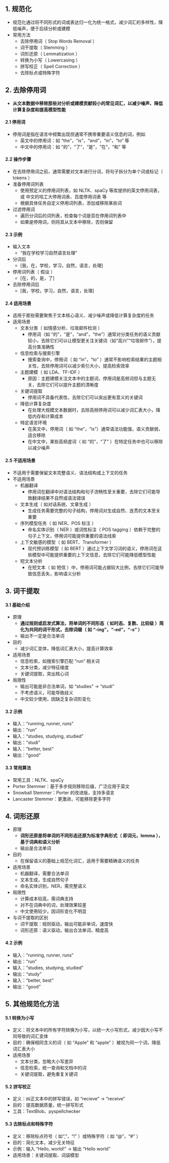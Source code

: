 ## 1. 规范化

- 规范化通过将不同形式的词或表达归一化为统一格式，减少词汇的多样性，降低噪声，便于后续分析或建模
- 常用方法
  - 去除停用词（ Stop Words Removal ）
  - 词干提取（ Stemming ）
  - 词形还原（ Lemmatization ）
  - 转换为小写（ Lowercasing ）
  - 拼写校正（ Spell Correction ）
  - 去除标点或特殊字符

## 2. 去除停用词

- **从文本数据中移除那些对分析或建模贡献较小的常见词汇，以减少噪声、降低计算复杂度和提高模型性能**

#### 2.1 停用词

- 停用词是指在语言中频繁出现但通常不携带重要语义信息的词，例如
  - 英文中的停用词：如 “the”，“is”，“and”，“in”，“to“ 等
  - 中文中的停用词：如 “的”，“了”，“是”，“在”，“和” 等

#### 2.2 操作步骤

- 在去除停用词之前，通常需要对文本进行分词，将句子拆分为单个词或标记（ tokens ）
- 准备停用词列表
  - 使用预定义的停用词列表，如 NLTK、spaCy 等库提供的英文停用词表，或 中文的哈工大停用词表、百度停用词表 等
  - 根据具体任务自定义停用词列表，添加或移除某些词
- 过滤停用词
  - 遍历分词后的词列表，检查每个词是否在停用词列表中
  - 如果是停用词，则将其从文本中移除，否则保留

#### 2.3 示例

- 输入文本
  - “我在学校学习自然语言处理”
- 分词后
  - [我，在，学校，学习，自然，语言，处理]
- 停用词列表（ 假设 ）
  - [在，的，是，了]
- 去除停用词后
  - [我，学校，学习，自然，语言，处理]

#### 2.4 适用场景

- 适用于那些需要聚焦于文本核心语义、减少噪声或降低计算复杂度的任务
- 适用场景
  - 文本分类（ 如情感分析、垃圾邮件检测 ）
    - 停用词（如 “的”，“是”，“and”，“the”）通常对分类任务的语义贡献较小，去除它们可以让模型更关注关键词（如“高兴”“垃圾邮件”），提高分类准确性
  - 信息检索与搜索引擎
    - 搜索查询中，停用词（ 如 “in”，“to” ）通常不影响检索结果的主题相关性，去除停用词可以减少索引大小，提高检索效率
  - 主题建模（ 如 LDA、TF-IDF ）
    - 原因：主题建模关注文本中的主题词，停用词是高频词但与主题无关，去除它们可以提升主题的清晰度
  - 关键词提取
    - 停用词不具备代表性，去除它们可以突出更有意义的关键词
  - 降低计算复杂度
    - 在处理大规模文本数据时，去除高频停用词可以减少词汇表大小，降低内存和计算成本
  - 特定语言环境
    - 在英文中，停用词（ 如 “the”，“is”）通常语法功能强，语义贡献弱，适合移除
    - 在中文中，某些高频虚词（ 如 “的”，“了” ）在特定任务中也可以移除以减少噪声

#### 2.5 不适用场景

- 不适用于需要保留文本完整语义、语法结构或上下文的任务
- 不适用场景
  - 机器翻译
    - 停用词在翻译中对语法结构和句子流畅性至关重要，去除它们可能导致翻译结果不自然或语法错误
  - 文本生成（ 如对话系统、文章生成 ）
    - 生成任务需要完整的句子结构，停用词对生成自然、连贯的文本至关重要
  - 序列模型任务（ 如 NER、POS 标注 ）
    - 命名实体识别（ NER ）或词性标注（ POS tagging ）依赖于完整的句子上下文，停用词可能提供重要的语法线索
  - 上下文敏感的模型（ 如 BERT、Transformer ）
    - 现代预训练模型（ 如 BERT ）通过上下文学习词的语义，停用词在这些模型中可能提供重要的上下文信息，去除它们可能降低模型性能
  - 短文本分析
    - 在短文本（ 如 短信 ）中，停用词可能占据较大比例，去除它们可能导致信息丢失，影响语义分析

## 3. 词干提取

#### 3.1 基础介绍

- 原理
  - **通过规则或启发式算法，将单词的不同形态（ 如时态、复数、比较级 ）简化为共同的词干形式，去除词缀（ 如 “-ing”，“-ed”，“-s” ）**
  - 输出不一定是合法单词
- 目的
  - 减少词汇变体，降低词汇表大小，提高计算效率
- 适用场景
  - 信息检索，如搜索引擎匹配 “run” 相关词
  - 文本分类，减少特征维度
  - 关键词提取，突出核心词
- 局限性
  - 输出可能是非合法单词，如 “studies” → “studi”
  - 不考虑语义，可能导致歧义
  - 中文较少使用，因缺乏复杂词形变化

#### 3.2 示例

- 输入：“running, runner, runs”
- 输出：“run”
- 输入：“studies, studying, studied”
- 输出：“studi”
- 输入：“better, best”
- 输出：“good”

#### 3.3 常用算法

- 常用工具：NLTK、spaCy
- Porter Stemmer：基于多步规则移除后缀，广泛应用于英文
- Snowball Stemmer：Porter 的改进版，支持多语言
- Lancaster Stemmer：更激进，可能移除更多字符

## 4. 词形还原

- 原理
  - **词形还原是将单词的不同形态还原为标准字典形式（ 即词元，lemma ），基于词典和语义分析**
  - 输出是合法单词
- 目的
  - 在保留语义的基础上规范化词汇，适用于需要精确语义的任务
- 适用场景
  - 机器翻译，需要合法单词
  - 文本生成，生成自然句子
  - 命名实体识别，NER，需完整语义
- 局限性
  - 计算成本较高，需词典支持
  - 对不在词典中的词，处理效果较差
  - 中文使用较少，因词形变化不明显
- 与词干提取的区别
  - 词干提取：规则驱动，输出可能非单词，速度快
  - 词形还原：语义驱动，输出合法单词，精度高

#### 4.2 示例

- 输入：“running, runner, runs”
- 输出：“run”
- 输入：“studies, studying, studied”
- 输出：“study”
- 输入：“better, best”
- 输出：“good”

## 5. 其他规范化方法

#### 5.1 转换为小写

- 定义：将文本中的所有字符转换为小写，以统一大小写形式，减少因大小写不同导致的词汇变体
- 目的：确保相同含义的词（ 如 “Apple” 和 “apple” ）被视为同一个词，降低词汇表大小
- 适用场景
  - 文本分类，忽略大小写差异
  - 信息检索，统一查询和文档中的词
  - 关键词提取，避免重复关键词

#### 5.2 拼写校正

- 定义：纠正文本中的拼写错误，如 “recieve” → “receive”
- 目的：提高数据质量，统一拼写形式
- 工具：TextBlob、pyspellchecker

#### 5.3 去除标点和特殊字符

- 定义：移除标点符号（ 如“,”，“!” ）或特殊字符（ 如 “@”，“#” ）
- 目的：简化文本，减少无关特征
- 示例：输入 “Hello, world!” → 输出 “Hello world”
- 适用场景：关键词提取、词袋模型
